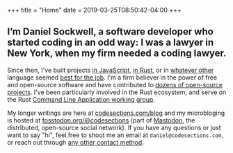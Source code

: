 +++
title = "Home"
date = 2019-03-25T08:50:42-04:00
+++

<h2 class="site-header">I’m Daniel Sockwell, a software developer who started coding in an odd way:  I was a lawyer in New York, when my firm needed a coding lawyer.</h2>

Since then, I've built projects [in JavaScript](https://github.com/codesections/mastodon-de-mob), [in Rust](https://github.com/codesections/mnemonic), or in [whatever other](https://github.com/codesections/pass-gen) language seemed [best for the job](https://github.com/codesections/gtypist_programming_characters).  I'm a firm believer in the power of free and open-source software and have contributed to [dozens of open-source projects](https://github.com/codesections-forks).  I've been particularly involved in the Rust ecosystem, and serve on the Rust [Command Line Application working group](https://internals.rust-lang.org/t/announcing-the-cli-working-group/6872).

My longer writings are here at [codesections.com/blog](https://www.codesections.com/blog/) and my microbloging is hosted at <a rel="me" href="https://fosstodon.org/@codesections">fosstodon.org/@codesections</a> (part of [Mastodon](https://joinmastodon.org/), the distributed, open-source social network).  If you have any questions or just want to say "hi", feel free to shoot me an email at `daniel@codesections.com`, or reach out through [any other contact method](https://codesections.com/about/#contact).
